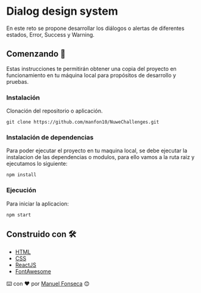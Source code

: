 # Dialog design system

En este reto se propone desarrollar los diálogos o alertas de diferentes estados, Error, Success y Warning.

## Comenzando 🚀

Estas instrucciones te permitirán obtener una copia del proyecto en funcionamiento en tu máquina local para propósitos de desarrollo y pruebas.

### Instalación

Clonación del repositorio o aplicación.

<pre><code>git clone https://github.com/manfon10/NuweChallenges.git</code></pre>

### Instalación de dependencias

Para poder ejecutar el proyecto en tu maquina local, se debe ejecutar la instalacion de las dependencias o modulos, para ello vamos a la ruta raiz y ejecutamos lo siguiente:

<pre><code>npm install</code></pre>

### Ejecución

Para iniciar la aplicacion:

<pre><code>npm start</code></pre>

## Construido con 🛠️

- [HTML](https://developer.mozilla.org/es/docs/Web/HTML)
- [CSS](https://developer.mozilla.org/es/docs/Web/CSS)
- [ReactJS](https://es.reactjs.org/)
- [FontAwesome](https://fontawesome.com/)

⌨️ con ❤️ por [Manuel Fonseca](https://www.linkedin.com/in/manu-fonse/) 😊
